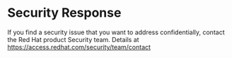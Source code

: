 # Security Response

If you find a security issue that you want to address confidentially, contact the Red Hat product Security team.
Details at https://access.redhat.com/security/team/contact
